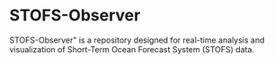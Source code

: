 # STOFS-Observer
STOFS-Observer" is a repository designed for real-time analysis and visualization of Short-Term Ocean Forecast System (STOFS) data.
